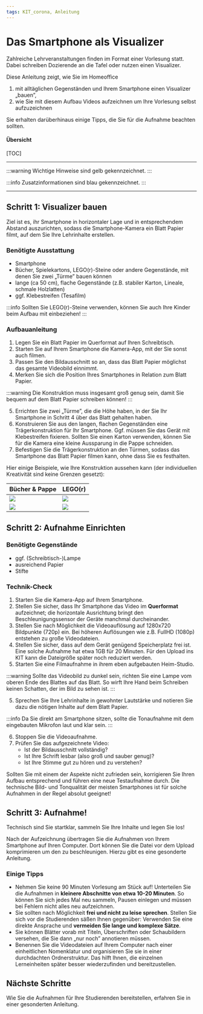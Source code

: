 ```yaml
---
tags: KIT_corona, Anleitung
---
```

# Das Smartphone als Visualizer

Zahlreiche Lehrveranstaltungen finden im Format einer Vorlesung statt. Dabei schreiben Dozierende an die Tafel oder nutzen einen Visualizer.

Diese Anleitung zeigt, wie Sie im Homeoffice
1. mit alltäglichen Gegenständen und Ihrem Smartphone einen Visualizer „bauen”,
2.  wie Sie mit diesem Aufbau Videos aufzeichnen um Ihre Vorlesung selbst aufzuzeichnen

Sie erhalten darüberhinaus einige Tipps, die Sie für die Aufnahme beachten sollten.

#### Übersicht
[TOC]


---

:::warning
Wichtige Hinweise sind gelb gekennzeichnet.
:::

:::info
Zusatzinformationen sind blau gekennzeichnet.
:::

---

## Schritt 1: Visualizer bauen
Ziel ist es, ihr Smartphone in horizontaler Lage und in entsprechendem Abstand auszurichten, sodass die Smartphone-Kamera ein Blatt Papier filmt, auf dem Sie Ihre Lehrinhalte erstellen.


### Benötigte Ausstattung
* Smartphone
* Bücher, Spielekartons, LEGO(r)-Steine oder andere Gegenstände, mit denen Sie zwei „Türme” bauen können
* lange (ca 50 cm), flache Gegenstände (z.B. stabiler Karton, Lineale, schmale Holzlatten)
* ggf. Klebestreifen (Tesafilm)


:::info
Sollten Sie LEGO(r)-Steine verwenden, können Sie auch Ihre Kinder beim Aufbau mit einbeziehen!
:::


### Aufbauanleitung

1. Legen Sie ein Blatt Papier im Querformat auf Ihren Schreibtisch.
2. Starten Sie auf Ihrem Smartphone die Kamera-App, mit der Sie sonst auch filmen.
3. Passen Sie den Bildausschnitt so an, dass das Blatt Papier möglichst das gesamte Videobild einnimmt.
4. Merken Sie sich die Position Ihres Smartphones in Relation zum Blatt Papier.

:::warning
Die Konstruktion muss insgesamt groß genug sein, damit Sie bequem auf dem Blatt Papier schreiben können!
:::

5. Errichten Sie zwei „Türme”, die die Höhe haben, in der Sie Ihr Smartphone in Schritt 4 über das Blatt  gehalten haben.
6. Konstruieren Sie aus den langen, flachen Gegenständen eine Trägerkonstruktion für Ihr Smartphone. Ggf. müssen Sie das Gerät mit Klebestreifen fixieren. Sollten Sie einen Karton verwenden, können Sie für die Kamera eine kleine Aussparung in die Pappe schneiden.
7. Befestigen Sie die Trägerkonstruktion an den Türmen, sodass das Smartphone das Blatt Papier filmen kann, ohne dass Sie es festhalten.

Hier einige Beispiele, wie Ihre Konstruktion aussehen kann (der individuellen Kreativität sind keine Grenzen gesetzt):

|Bücher & Pappe |LEGO(r)|
|-----|--------|
|![](https://i.imgur.com/zPVDSVa.jpg)|![](https://i.imgur.com/cEqTsZd.jpg)|
|![](https://i.imgur.com/oj8yIhS.jpg)|![](https://i.imgur.com/RUcOV6N.jpg)|



## Schritt 2: Aufnahme Einrichten


### Benötigte Gegenstände
* ggf. (Schreibtisch-)Lampe
* ausreichend Papier
* Stifte


### Technik-Check
1. Starten Sie die Kamera-App auf Ihrem Smartphone.
2. Stellen Sie sicher, dass Ihr Smartphone das Video im **Querformat** aufzeichnet; die horizontale Ausrichtung bringt den Beschleunigungssensor der Geräte manchmal durcheinander.
3. Stellen Sie nach Möglichkeit die Videoauflösung auf 1280x720 Bildpunkte (720p) ein. Bei höheren Auflösungen wie z.B. FullHD (1080p) entstehen zu große Videodateien. 
4. Stellen Sie sicher, dass auf dem Gerät genügend Speicherplatz frei ist. Eine solche Aufnahme hat etwa 1GB für 20 Minuten. Für den Upload ins KIT kann die Dateigröße später noch reduziert werden.
6. Starten Sie eine Filmaufnahme in ihrem eben aufgebauten Heim-Studio.

:::warning
Sollte das Videobild zu dunkel sein, richten Sie eine Lampe vom oberen Ende des Blattes auf das Blatt. So wirft Ihre Hand beim Schreiben keinen Schatten, der im Bild zu sehen ist.
:::

5. Sprechen Sie Ihre Lehrinhalte in gewohnter Lautstärke und notieren Sie dazu die nötigen Inhalte auf dem Blatt Papier.

:::info
Da Sie direkt am Smartphone sitzen, sollte die Tonaufnahme mit dem eingebauten Mikrofon laut und klar sein.
:::

6. Stoppen Sie die Videoaufnahme.
7. Prüfen Sie das aufgezeichnete Video:
    * Ist der Bildausschnitt vollständig?
    * Ist Ihre Schrift lesbar (also groß und sauber genug)?
    * Ist Ihre Stimme gut zu hören und zu verstehen?

Sollten Sie mit einem der Aspekte nicht zufrieden sein, korrigieren Sie Ihren Aufbau entsprechend und führen eine neue Testaufnahme durch. Die technische Bild- und Tonqualität der meisten Smartphones ist für solche Aufnahmen in der Regel absolut geeignet!



## Schritt 3: Aufnahme! 

Technisch sind Sie startklar, sammeln Sie Ihre Inhalte und legen Sie los!

Nach der Aufzeichnung übertragen Sie die Aufnahmen von Ihrem Smartphone auf Ihren Computer. Dort können Sie die Datei vor dem Upload komprimieren um den zu beschleunigen. Hierzu gibt es eine gesonderte Anleitung.


### Einige Tipps
* Nehmen Sie keine 90 Minuten Vorlesung am Stück auf! Unterteilen Sie die Aufnahmen in **kleinere Abschnitte von etwa 10-20 Minuten**. So können Sie sich jedes Mal neu sammeln, Pausen einlegen und müssen bei Fehlern nicht alles neu aufzeichnen.
* Sie sollten nach Möglichkeit **frei und nicht zu leise sprechen**. Stellen Sie sich vor die Studierenden säßen Ihnen gegenüber: Verwenden Sie eine direkte Ansprache und **vermeiden Sie lange und komplexe Sätze**.
* Sie können Blätter vorab mit Titeln, Überschriften oder Schaubildern versehen, die Sie dann „nur noch” annotieren müssen.
* Benennen Sie die Videodateien auf Ihrem Computer nach einer einheitlichen Nomenklatur und organisieren Sie sie in einer durchdachten Ordnerstruktur. Das hilft Ihnen, die einzelnen Lerneinheiten später besser wiederzufinden und bereitzustellen.



## Nächste Schritte
Wie Sie die Aufnahmen für Ihre Studierenden bereitstellen, erfahren Sie in einer gesonderten Anleitung.